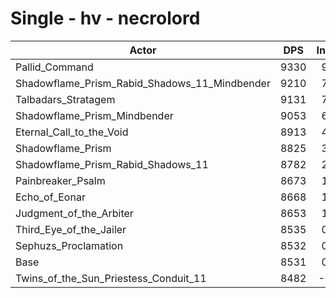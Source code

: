 # Single - hv - necrolord
| Actor | DPS | Increase |
|---|:---:|:---:|
|Pallid_Command|9330|9.36%|
|Shadowflame_Prism_Rabid_Shadows_11_Mindbender|9210|7.96%|
|Talbadars_Stratagem|9131|7.03%|
|Shadowflame_Prism_Mindbender|9053|6.11%|
|Eternal_Call_to_the_Void|8913|4.48%|
|Shadowflame_Prism|8825|3.44%|
|Shadowflame_Prism_Rabid_Shadows_11|8782|2.94%|
|Painbreaker_Psalm|8673|1.67%|
|Echo_of_Eonar|8668|1.60%|
|Judgment_of_the_Arbiter|8653|1.42%|
|Third_Eye_of_the_Jailer|8535|0.04%|
|Sephuzs_Proclamation|8532|0.01%|
|Base|8531|0.00%|
|Twins_of_the_Sun_Priestess_Conduit_11|8482|-0.58%|
